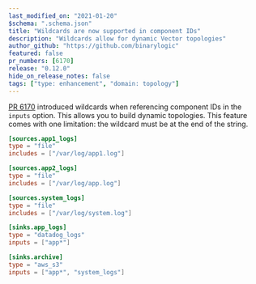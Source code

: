 ```yaml
---
last_modified_on: "2021-01-20"
$schema: ".schema.json"
title: "Wildcards are now supported in component IDs"
description: "Wildcards allow for dynamic Vector topologies"
author_github: "https://github.com/binarylogic"
featured: false
pr_numbers: [6170]
release: "0.12.0"
hide_on_release_notes: false
tags: ["type: enhancement", "domain: topology"]
---
```


[PR 6170][pr_6170] introduced wildcards when referencing component IDs in the `inputs` option. This allows you to build
dynamic topologies. This feature comes with one limitation: the wildcard must be at the end of the string.

```toml
[sources.app1_logs]
type = "file"
includes = ["/var/log/app1.log"]

[sources.app2_logs]
type = "file"
includes = ["/var/log/app.log"]

[sources.system_logs]
type = "file"
includes = ["/var/log/system.log"]

[sinks.app_logs]
type = "datadog_logs"
inputs = ["app*"]

[sinks.archive]
type = "aws_s3"
inputs = ["app*", "system_logs"]
```

[pr_6170]: https://github.com/timberio/vector/pull/6170
